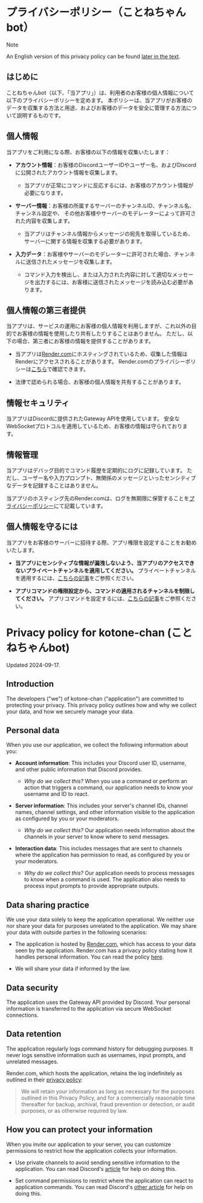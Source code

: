 # プライバシーポリシー（ことねちゃんbot）

> [!Note]
> An English version of this privacy policy can be found [later in the text](#privacy-policy-for-kotone-chan-(ことねちゃんbot)).

## はじめに

ことねちゃんbot（以下、「当アプリ」）は、利用者のお客様の個人情報について以下のプライバシーポリシーを定めます。
本ポリシーは、当アプリがお客様のデータを収集する方法と用途、およびお客様のデータを安全に管理する方法について説明するものです。

## 個人情報

当アプリをご利用になる際、お客様の以下の情報を収集いたします：

* **アカウント情報**：お客様のDiscordユーザーIDやユーザー名、およびDiscordに公開されたアカウント情報を収集します。
    - 当アプリが正常にコマンドに反応するには、お客様のアカウント情報が必要になります。

* **サーバー情報**：お客様の所属するサーバーのチャンネルID、チャンネル名、チャンネル設定や、
  その他お客様やサーバーのモデレーターによって許可された内容を収集します。
    - 当アプリはチャンネル情報からメッセージの宛先を取得しているため、サーバーに関する情報を収集する必要があります。

* **入力データ**：お客様やサーバーのモデレーターに許可された場合、チャンネルに送信されたメッセージを収集します。
    - コマンド入力を検出し、または入力された内容に対して適切なメッセージを出力するには、お客様に送信されたメッセージを読み込む必要があります。

## 個人情報の第三者提供

当アプリは、サービスの運用にお客様の個人情報を利用しますが、これ以外の目的でお客様の情報を使用したり共有したりすることはありません。
ただし、以下の場合、第三者にお客様の情報を提供することがあります。

* 当アプリは[Render.com](https://render.com)にホスティングされているため、収集した情報はRenderにアクセスされることがあります。
  Render.comのプライバシーポリシーは[こちら](https://render.com/privacy)で確認できます。

* 法律で認められる場合、お客様の個人情報を共有することがあります。

## 情報セキュリティ

当アプリはDiscordに提供されたGateway APIを使用しています。
安全なWebSocketプロトコルを適用しているため、お客様の情報は守られております。

## 情報管理

当アプリはデバッグ目的でコマンド履歴を定期的にログに記録しています。
ただし、ユーザー名や入力プロンプト、無関係のメッセージといったセンシティブなデータを記録することはありません。

当アプリのホスティング先のRender.comは、ログを無期限に保管することを[プライバシーポリシー](https://render.com/privacy#how-we-store-and-protect-your-information)にて記載しています。

## 個人情報を守るには

当アプリをお客様のサーバーに招待する際、アプリ権限を設定することをお勧めいたします。

* **当アプリにセンシティブな情報が漏洩しないよう、当アプリのアクセスできないプライベートチャンネルを適用してください。**
  プライベートチャンネルを適用するには、[こちらの記事](https://support.discord.com/hc/ja/articles/206029707-権限をセットアップするには)をご参照ください。

* **アプリコマンドの権限設定から、コマンドの適用されるチャンネルを制限してください。**
  アプリコマンドを設定するには、[こちらの記事](https://support.discord.com/hc/ja/articles/4644915651095-コマンド権限)をご参照ください。



# Privacy policy for kotone-chan (ことねちゃんbot)

Updated 2024-09-17.

## Introduction

The developers ("we") of kotone-chan ("application") are committed to protecting your privacy.
This privacy policy outlines how and why we collect your data, and how we securely manage your data.

## Personal data

When you use our application, we collect the following information about you:

* **Account information**: This includes your Discord user ID, username, and other public information that Discord provides.
    - *Why do we collect this?* When you use a command or perform an action that triggers a command,
      our application needs to know your username and ID to react.

* **Server information**: This includes your server's channel IDs, channel names, channel settings,
  and other information visible to the application as configured by you or your moderators.
    - *Why do we collect this?* Our application needs information about the channels in your server to know where to send messages.

* **Interaction data**: This includes messages that are sent to channels where the application has permission to read, as configured by you or your moderators.
    - *Why do we collect this?* Our application needs to process messages to know when a command is used.
      The application also needs to process input prompts to provide appropriate outputs.

## Data sharing practice

We use your data solely to keep the application operational.
We neither use nor share your data for purposes unrelated to the application.
We may share your data with outside parties in the following scenarios:

* The application is hosted by [Render.com](https://render.com), which has access to your data seen by the application.
  Render.com has a privacy policy stating how it handles personal information.
  You can read the policy [here](https://render.com/privacy).

* We will share your data if informed by the law.

## Data security

The application uses the Gateway API provided by Discord.
Your personal information is transferred to the application via secure WebSocket connections.

## Data retention

The application regularly logs command history for debugging purposes.
It never logs sensitive information such as usernames, input prompts, and unrelated messages.

Render.com, which hosts the application, retains the log indefinitely as outlined in their [privacy policy](https://render.com/privacy#how-we-store-and-protect-your-information):

> We will retain your information as long as necessary for the purposes outlined in this Privacy Policy,
and for a commercially reasonable time thereafter for backup, archival, fraud prevention or detection, or audit purposes, or as otherwise required by law.

## How you can protect your information

When you invite our application to your server, you can customize permissions to restrict how the application collects your information.

* Use private channels to avoid sending sensitive information to the application.
  You can read Discord's [article](https://support.discord.com/hc/en-us/articles/10543994968087-Channel-Permissions-Settings-101) for help on doing this.

* Set command permissions to restrict where the application can react to application commands.
  You can read Discord's [other article](https://support.discord.com/hc/en-us/articles/4644915651095-Command-Permissions) for help on doing this.
